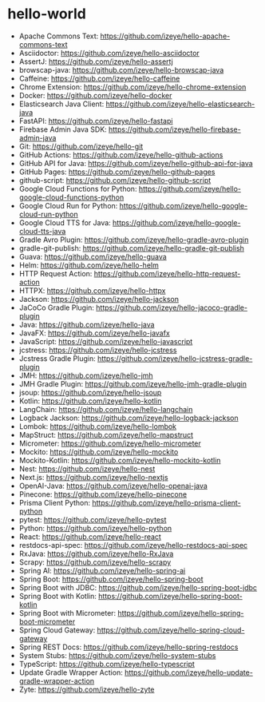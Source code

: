 # hello-world

* Apache Commons Text: https://github.com/izeye/hello-apache-commons-text
* Asciidoctor: https://github.com/izeye/hello-asciidoctor
* AssertJ: https://github.com/izeye/hello-assertj
* browscap-java: https://github.com/izeye/hello-browscap-java
* Caffeine: https://github.com/izeye/hello-caffeine
* Chrome Extension: https://github.com/izeye/hello-chrome-extension
* Docker: https://github.com/izeye/hello-docker
* Elasticsearch Java Client: https://github.com/izeye/hello-elasticsearch-java
* FastAPI: https://github.com/izeye/hello-fastapi
* Firebase Admin Java SDK: https://github.com/izeye/hello-firebase-admin-java
* Git: https://github.com/izeye/hello-git
* GitHub Actions: https://github.com/izeye/hello-github-actions
* GitHub API for Java: https://github.com/izeye/hello-github-api-for-java
* GitHub Pages: https://github.com/izeye/hello-github-pages
* github-script: https://github.com/izeye/hello-github-script
* Google Cloud Functions for Python: https://github.com/izeye/hello-google-cloud-functions-python
* Google Cloud Run for Python: https://github.com/izeye/hello-google-cloud-run-python
* Google Cloud TTS for Java: https://github.com/izeye/hello-google-cloud-tts-java
* Gradle Avro Plugin: https://github.com/izeye/hello-gradle-avro-plugin
* gradle-git-publish: https://github.com/izeye/hello-gradle-git-publish
* Guava: https://github.com/izeye/hello-guava
* Helm: https://github.com/izeye/hello-helm
* HTTP Request Action: https://github.com/izeye/hello-http-request-action
* HTTPX: https://github.com/izeye/hello-httpx
* Jackson: https://github.com/izeye/hello-jackson
* JaCoCo Gradle Plugin: https://github.com/izeye/hello-jacoco-gradle-plugin
* Java: https://github.com/izeye/hello-java
* JavaFX: https://github.com/izeye/hello-javafx
* JavaScript: https://github.com/izeye/hello-javascript
* jcstress: https://github.com/izeye/hello-jcstress
* Jcstress Gradle Plugin: https://github.com/izeye/hello-jcstress-gradle-plugin
* JMH: https://github.com/izeye/hello-jmh
* JMH Gradle Plugin: https://github.com/izeye/hello-jmh-gradle-plugin
* jsoup: https://github.com/izeye/hello-jsoup
* Kotlin: https://github.com/izeye/hello-kotlin
* LangChain: https://github.com/izeye/hello-langchain
* Logback Jackson: https://github.com/izeye/hello-logback-jackson
* Lombok: https://github.com/izeye/hello-lombok
* MapStruct: https://github.com/izeye/hello-mapstruct
* Micrometer: https://github.com/izeye/hello-micrometer
* Mockito: https://github.com/izeye/hello-mockito
* Mockito-Kotlin: https://github.com/izeye/hello-mockito-kotlin
* Nest: https://github.com/izeye/hello-nest
* Next.js: https://github.com/izeye/hello-nextjs
* OpenAI-Java: https://github.com/izeye/hello-openai-java
* Pinecone: https://github.com/izeye/hello-pinecone
* Prisma Client Python: https://github.com/izeye/hello-prisma-client-python
* pytest: https://github.com/izeye/hello-pytest
* Python: https://github.com/izeye/hello-python
* React: https://github.com/izeye/hello-react
* restdocs-api-spec: https://github.com/izeye/hello-restdocs-api-spec
* RxJava: https://github.com/izeye/hello-RxJava
* Scrapy: https://github.com/izeye/hello-scrapy
* Spring AI: https://github.com/izeye/hello-spring-ai
* Spring Boot: https://github.com/izeye/hello-spring-boot
* Spring Boot with JDBC: https://github.com/izeye/hello-spring-boot-jdbc
* Spring Boot with Kotlin: https://github.com/izeye/hello-spring-boot-kotlin
* Spring Boot with Micrometer: https://github.com/izeye/hello-spring-boot-micrometer
* Spring Cloud Gateway: https://github.com/izeye/hello-spring-cloud-gateway
* Spring REST Docs: https://github.com/izeye/hello-spring-restdocs
* System Stubs: https://github.com/izeye/hello-system-stubs
* TypeScript: https://github.com/izeye/hello-typescript
* Update Gradle Wrapper Action: https://github.com/izeye/hello-update-gradle-wrapper-action
* Zyte: https://github.com/izeye/hello-zyte
